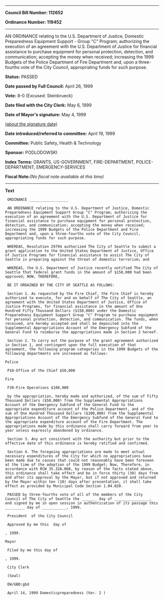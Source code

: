 

********

**Council Bill Number: 112652**
   
**Ordinance Number: 119452**
********

 AN ORDINANCE relating to the U.S. Department of Justice, Domestic Preparedness Equipment Support - Group "C" Program; authorizing the execution of an agreement with the U.S. Department of Justice for financial assistance to purchase equipment for personal protection, detection, and communication; accepting the money when received; increasing the 1999 Budgets of the Police Department of Fire Department and, upon a three-fourths vote of the City Council, appropriating funds for such purpose.

**Status:** PASSED
   
**Date passed by Full Council:** April 26, 1999
   
**Vote:** 8-0 (Excused: Steinbrueck)
   
**Date filed with the City Clerk:** May 6, 1999
   
**Date of Mayor's signature:** May 4, 1999
   
[(about the signature date)](/~public/approvaldate.htm)
   
   
   
**Date introduced/referred to committee:** April 19, 1999
   
**Committee:** Public Safety, Health & Technology
   
**Sponsor:** PODLODOWSKI
   
   
**Index Terms:** GRANTS, US-GOVERNMENT, FIRE-DEPARTMENT, POLICE-DEPARTMENT, EMERGENCY-SERVICES

**Fiscal Note:**_(No fiscal note available at this time)_

********

**Text**
   
```
 ORDINANCE __________________

 AN ORDINANCE relating to the U.S. Department of Justice, Domestic Preparedness Equipment Support Group "C" Program; authorizing the execution of an agreement with the U.S. Department of Justice for financial assistance to purchase equipment for personal protection, detection, and communication; accepting the money when received; increasing the 1999 Budgets of the Police Department and Fire Department and, upon a three-fourths vote of the City Council, appropriating funds for such purpose.

 WHEREAS, Resolution 29794 authorized The City of Seattle to submit a grant application to the United States Department of Justice, Office of Justice Programs for financial assistance to assist The City of Seattle in preparing against the threat of domestic terrorism; and

 WHEREAS, the U.S. Department of Justice recently notified The City of Seattle that federal grant funds in the amount of $150,000 had been approved; NOW, THEREFORE,

 BE IT ORDAINED BY THE CITY OF SEATTLE AS FOLLOWS:

 Section 1. As requested by the Fire Chief, the Fire Chief is hereby authorized to execute, for and on behalf of The City of Seattle, an agreement with the United States Department of Justice, Office of Justice Programs, for financial assistance in the amount of One Hundred Fifty Thousand Dollars ($150,000) under the Domestic Preparedness Equipment Support Group "C" Program to purchase equipment for personal protection, detection, and communication. The funds, when received, are hereby accepted and shall be deposited into the Supplemental Appropriations Account of the Emergency Subfund of the General Fund to reimburse the appropriations made in Section 2 hereof.

 Section 2. To carry out the purpose of the grant agreement authorized in Section 1, and contingent upon the full execution of that agreement, the following program categories in the 1999 Budgets of the following departments are increased as follows:

Police

 P10-Office of the Chief $50,000

Fire

 F30-Fire Operations $100,000

 by the appropriation, hereby made and authorized, of the sum of Fifty Thousand Dollars ($50,000) from the Supplemental Appropriations Account of the Emergency Subfund of the General Fund to the appropriate expenditure account of the Police Department, and of the sum of One Hundred Thousand Dollars ($100,000) from the Supplemental Appropriations Account of the Emergency Subfund of the General Fund to the appropriate expenditure account of the Fire Department. The appropriations made by this ordinance shall carry forward from year to year unless expressly abandoned by ordinance.

 Section 3. Any act consistent with the authority but prior to the effective date of this ordinance is hereby ratified and confirmed.

 Section 4. The foregoing appropriations are made to meet actual necessary expenditures of the City for which no appropriations have been made due to causes that could not reasonably have been foreseen at the time of the adoption of the 1999 Budget; Now, Therefore, in accordance with RCW 35.32A.060, by reason of the facts stated above, this ordinance shall take effect and be in force thirty (30) days from and after its approval by the Mayor, but if not approved and returned by the Mayor within ten (10) days after presentation, it shall take effect as provided by Municipal Code Section 1.04.020.

 PASSED by three-fourths vote of all of the members of the City Council of The City of Seattle the _______ day of ________________, and signed by me in open session in authentication of its passage this _________ day of ___________, 1999.

 President  of the City Council

 Approved by me this  day of

, 1999.

Mayor

 Filed by me this day of

, 1999.

 City Clerk

 (Seal)

 EW/GBD:gbd

 April 14, 1999 Domesticpreparedness (Ver. 2 )

```
